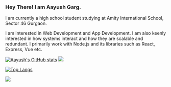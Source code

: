 ### Hey There! I am Aayush Garg.

I am currently a high school student studying at Amity International School, Sector 46 Gurgaon. 

I am interested in Web Development and App Development. I am also keenly interested in how systems interact and how they are scalable and redundant. I primarily work with Node.js and its libraries such as React, Express, Vue etc. 

[![Aayush's GitHub stats](https://github-readme-stats-sigma-five.vercel.app/api?username=gamer-1478)](https://github.com/anuraghazra/github-readme-stats)
![](https://hit.yhype.me/github/profile?user_id=74775129)

[![Top Langs](https://github-readme-stats-sigma-five.vercel.app/api/top-langs/?username=gamer-1478)](https://github.com/anuraghazra/github-readme-stats)


![](https://komarev.com/ghpvc/?username=gamer-1478&color=16e16e)

<!--
**gamer-1478/gamer-1478** is a ✨ _special_ ✨ repository because its `README.md` (this file) appears on your GitHub profile.

Here are some ideas to get you started:

- 🔭 I’m currently working on ...
- 🌱 I’m currently learning ...
- 👯 I’m looking to collaborate on ...
- 🤔 I’m looking for help with ...
- 💬 Ask me about ...
- 📫 How to reach me: ...
- 😄 Pronouns: ...
- ⚡ Fun fact: ...
-->
